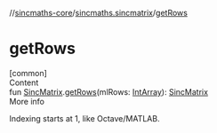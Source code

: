 //[sincmaths-core](../../index.md)/[sincmaths.sincmatrix](index.md)/[getRows](get-rows.md)



# getRows  
[common]  
Content  
fun [SincMatrix](../sincmaths/-sinc-matrix/index.md).[getRows](get-rows.md)(mlRows: [IntArray](https://kotlinlang.org/api/latest/jvm/stdlib/kotlin/-int-array/index.html)): [SincMatrix](../sincmaths/-sinc-matrix/index.md)  
More info  


Indexing starts at 1, like Octave/MATLAB.

  



